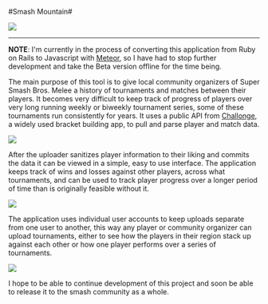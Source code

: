 #Smash Mountain#

![](http://i.imgur.com/VT9MNpY.png)

----------


**NOTE**: I'm currently in the process of converting this application from Ruby on Rails to Javascript with [Meteor](https://www.meteor.com/), so I have had to stop further development and take the Beta version offline for the time being.

The main purpose of this tool is to give local community organizers of Super Smash Bros. Melee a history of tournaments and matches between their players. It becomes very difficult to keep track of progress of players over very long running weekly or biweekly tournament series, some of these tournaments run consistently for years. It uses a public API from [Challonge](http://challonge.com), a widely used bracket building app, to pull and parse player and match data.

![](http://i.imgur.com/afyddxM.png)

After the uploader sanitizes player information to their liking and commits the data it can be viewed in a simple, easy to use interface. The application keeps track of wins and losses against other players, across what tournaments, and can be used to track player progress over a longer period of time than is originally feasible without it.

![](http://i.imgur.com/hiIsQmW.png)

The application uses individual user accounts to keep uploads separate from one user to another, this way any player or community organizer can upload tournaments, either to see how the players in their region stack up against each other or how one player performs over a series of tournaments.

![](http://i.imgur.com/cXi6RuI.png)

I hope to be able to continue development of this project and soon be able to release it to the smash community as a whole.